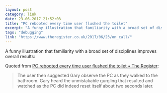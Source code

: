 ```yaml
---
layout: post
category: link
date: 23-06-2017 21:52:03
title: "PC rebooted every time user flushed the toilet"
excerpt: "A funny illustration that familiarity with a broad set of disciplines improves overall results"
tags: "debugging"
link: "https://www.theregister.co.uk/2017/06/23/on_call/"
---
```

A funny illustration that familiarity with a broad set of disciplines improves overall results:

Quoted from [PC rebooted every time user flushed the toilet • The Register](https://www.theregister.co.uk/2017/06/23/on_call/):
> The user then suggested Gary observe the PC as they walked to the bathroom. Gary heard the unmistakable gurgling that resulted and watched as the PC did indeed reset itself about two seconds later.
